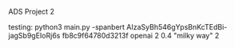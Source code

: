 ADS Project 2

testing: python3 main.py -spanbert AIzaSyBh546gYpsBnKcTEdBi-jagSb9gEIoRj6s fb8c9f64780d3213f openai 2 0.4 "milky way" 2
